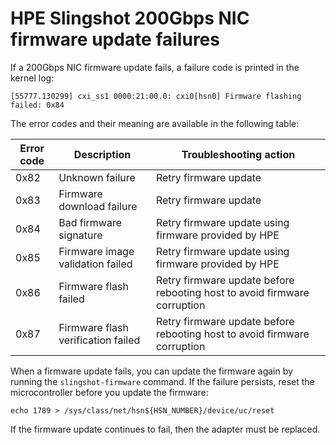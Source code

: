 # HPE Slingshot 200Gbps NIC firmware update failures

If a 200Gbps NIC firmware update fails, a failure code is printed in the kernel log:

```screen
[55777.130299] cxi_ss1 0000:21:00.0: cxi0[hsn0] Firmware flashing failed: 0x84
```

The error codes and their meaning are available in the following table:

| Error code | Description                        | Troubleshooting action                                                   |
|------------|------------------------------------|--------------------------------------------------------------------------|
| 0x82       | Unknown failure                    | Retry firmware update                                                    |
| 0x83       | Firmware download failure          | Retry firmware update                                                    |
| 0x84       | Bad firmware signature             | Retry firmware update using firmware provided by HPE                     |
| 0x85       | Firmware image validation failed   | Retry firmware update using firmware provided by HPE                     |
| 0x86       | Firmware flash failed              | Retry firmware update before rebooting host to avoid firmware corruption |
| 0x87       | Firmware flash verification failed | Retry firmware update before rebooting host to avoid firmware corruption |

When a firmware update fails, you can update the firmware again by running the `slingshot-firmware` command. If the failure persists, reset the microcontroller before you update the firmware:

```screen
echo 1789 > /sys/class/net/hsn${HSN_NUMBER}/device/uc/reset
```

If the firmware update continues to fail, then the adapter must be replaced.
